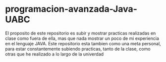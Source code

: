 # programacion-avanzada-Java-UABC
El proposito de este repositorio es subir y mostrar practicas realizadas en clase como fuera de ella, mas que nada mostrar un poco de mi experiencia en el lenguaje JAVA. Este repositorio esta tambien como una meta personal, para estar constantemente subiendo practicas, tanto de la clase, como otras que he realizado a lo largo de la univerdad
